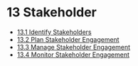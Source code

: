 # 13 Stakeholder

- [13.1 Identify Stakeholders](13.1-identify-stakeholders.md)
- [13.2 Plan Stakeholder Engagement](13.2-plan-stakeholder-engagement.md)
- [13.3 Manage Stakeholder Engagement](13.3-manage-stakeholder-engagement.md)
- [13.4 Monitor Stakeholder Engagement](13.4-monitor-stakeholder-engagement.md)
